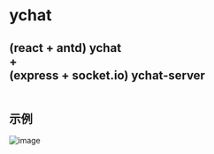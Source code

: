  ychat
======
(react + antd) ychat<br>
\+ <br>
(express + socket.io) ychat-server<br>
<br>
<br>
示例
----
![image](https://github.com/yehq/ychat/blob/master/images/sl.png)

